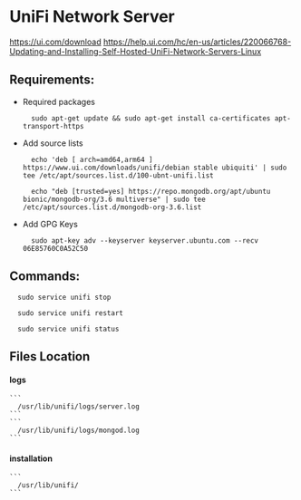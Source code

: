 # UniFi Network Server

https://ui.com/download
https://help.ui.com/hc/en-us/articles/220066768-Updating-and-Installing-Self-Hosted-UniFi-Network-Servers-Linux

## Requirements:

  - Required packages 
    ```
      sudo apt-get update && sudo apt-get install ca-certificates apt-transport-https
    ```
  - Add source lists
    ```
      echo 'deb [ arch=amd64,arm64 ] https://www.ui.com/downloads/unifi/debian stable ubiquiti' | sudo tee /etc/apt/sources.list.d/100-ubnt-unifi.list
    ```
    ```
      echo "deb [trusted=yes] https://repo.mongodb.org/apt/ubuntu bionic/mongodb-org/3.6 multiverse" | sudo tee /etc/apt/sources.list.d/mongodb-org-3.6.list
    ```
  - Add GPG Keys
    ```
      sudo apt-key adv --keyserver keyserver.ubuntu.com --recv 06E85760C0A52C50
    ```

## Commands:
  ```
    sudo service unifi stop
  ```
  ```
    sudo service unifi restart
  ```
  ```
    sudo service unifi status
  ```

## Files Location
#### logs
    ```
      /usr/lib/unifi/logs/server.log
    ```
    ```
      /usr/lib/unifi/logs/mongod.log
    ```
#### installation
    ```
      /usr/lib/unifi/
    ```
